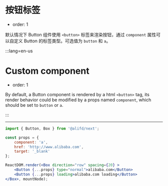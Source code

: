 # 按钮标签

- order: 1

默认情况下 Button 组件使用 `<button>` 标签来渲染按钮，通过 `component` 属性可以自定义 Button 的标签类型。可选值为 `button` 和 `a`。

:::lang=en-us
# Custom component

- order: 1

By default, a Button component is rendered by a html `<button>` tag, its render behavior could be modified by a props named `component`, which should be set to `button` or `a`.

:::

---

````jsx
import { Button, Box } from '@alifd/next';

const props = {
    component: 'a',
    href: 'http://www.alibaba.com',
    target: '_blank'
};

ReactDOM.render(<Box direction="row" spacing={20} >
    <Button {...props} type="normal">alibaba.com</Button>
    <Button {...props} loading>alibaba.com loading</Button>
</Box>, mountNode);
````
